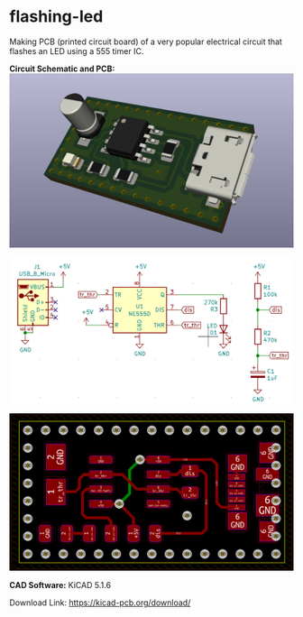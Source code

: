 # flashing-led
Making PCB (printed circuit board) of a very popular electrical circuit that flashes an LED using a 555 timer IC.

**Circuit Schematic and PCB:**
![](images/3D.png)

![](images/schematic.png)

![](images/pcb.png)

**CAD Software:** 
KiCAD 5.1.6

Download Link: https://kicad-pcb.org/download/
